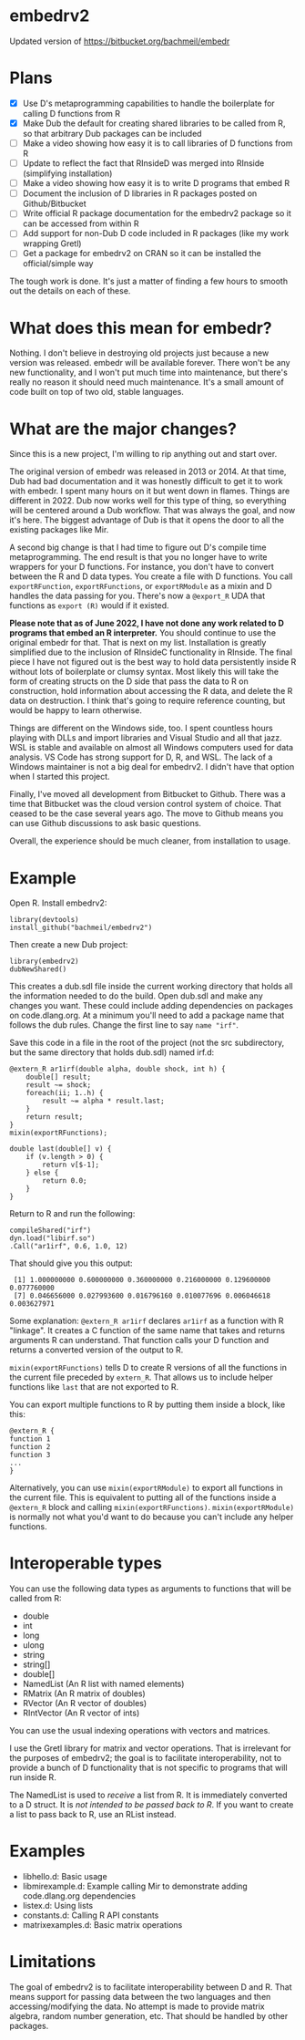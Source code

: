# embedrv2

Updated version of https://bitbucket.org/bachmeil/embedr

# Plans

- [x] Use D's metaprogramming capabilities to handle the boilerplate for calling D functions from R
- [x] Make Dub the default for creating shared libraries to be called from R, so that arbitrary Dub packages can be included
- [ ] Make a video showing how easy it is to call libraries of D functions from R
- [ ] Update to reflect the fact that RInsideD was merged into RInside (simplifying installation)
- [ ] Make a video showing how easy it is to write D programs that embed R
- [ ] Document the inclusion of D libraries in R packages posted on Github/Bitbucket
- [ ] Write official R package documentation for the embedrv2 package so it can be accessed from within R
- [ ] Add support for non-Dub D code included in R packages (like my work wrapping Gretl)
- [ ] Get a package for embedrv2 on CRAN so it can be installed the official/simple way

The tough work is done. It's just a matter of finding a few hours to smooth out the details on each of these.

# What does this mean for embedr?

Nothing. I don't believe in destroying old projects just because a new version was released. embedr will be available forever. There won't be any new functionality, and I won't put much time into maintenance, but there's really no reason it should need much maintenance. It's a small amount of code built on top of two old, stable languages.

# What are the major changes?

Since this is a new project, I'm willing to rip anything out and start over. 

The original version of embedr was released in 2013 or 2014. At that time, Dub had bad documentation and it was honestly difficult to get it to work with embedr. I spent many hours on it but went down in flames. Things are different in 2022. Dub now works well for this type of thing, so everything will be centered around a Dub workflow. That was always the goal, and now it's here. The biggest advantage of Dub is that it opens the door to all the existing packages like Mir.

A second big change is that I had time to figure out D's compile time metaprogramming. The end result is that you no longer have to write wrappers for your D functions. For instance, you don't have to convert between the R and D data types. You create a file with D functions. You call `exportRFunction`, `exportRFunctions`, or `exportRModule` as a mixin and D handles the data passing for you. There's now a `@export_R` UDA that functions as `export (R)` would if it existed.

**Please note that as of June 2022, I have not done any work related to D programs that embed an R interpreter.** You should continue to use the original embedr for that. That is next on my list. Installation is greatly simplified due to the inclusion of RInsideC functionality in RInside. The final piece I have not figured out is the best way to hold data persistently inside R without lots of boilerplate or clumsy syntax. Most likely this will take the form of creating structs on the D side that pass the data to R on construction, hold information about accessing the R data, and delete the R data on destruction. I think that's going to require reference counting, but would be happy to learn otherwise.

Things are different on the Windows side, too. I spent countless hours playing with DLLs and import libraries and Visual Studio and all that jazz. WSL is stable and available on almost all Windows computers used for data analysis. VS Code has strong support for D, R, and WSL. The lack of a Windows maintainer is not a big deal for embedrv2. I didn't have that option when I started this project.

Finally, I've moved all development from Bitbucket to Github. There was a time that Bitbucket was the cloud version control system of choice. That ceased to be the case several years ago. The move to Github means you can use Github discussions to ask basic questions.

Overall, the experience should be much cleaner, from installation to usage.

# Example

Open R. Install embedrv2:

```
library(devtools)
install_github("bachmeil/embedrv2")
```

Then create a new Dub project:

```
library(embedrv2)
dubNewShared()
```

This creates a dub.sdl file inside the current working directory that holds all the information needed to do the build. Open dub.sdl and make any changes you want. These could include adding dependencies on packages on code.dlang.org. At a minimum you'll need to add a package name that follows the dub rules. Change the first line to say `name "irf"`.

Save this code in a file in the root of the project (not the src subdirectory, but the same directory that holds dub.sdl) named irf.d:

```
@extern_R ar1irf(double alpha, double shock, int h) {
	double[] result;
	result ~= shock;
	foreach(ii; 1..h) {
		result ~= alpha * result.last;
	}
	return result;
}
mixin(exportRFunctions);

double last(double[] v) {
	if (v.length > 0) {
		return v[$-1];
	} else {
		return 0.0;
	}
}
```

Return to R and run the following:

```
compileShared("irf")
dyn.load("libirf.so")
.Call("ar1irf", 0.6, 1.0, 12)
```

That should give you this output:

```
 [1] 1.000000000 0.600000000 0.360000000 0.216000000 0.129600000 0.077760000
 [7] 0.046656000 0.027993600 0.016796160 0.010077696 0.006046618 0.003627971
```

Some explanation: `@extern_R ar1irf` declares `ar1irf` as a function with R "linkage". It creates a C function of the same name that takes and returns arguments R can understand. That function calls your D function and returns a converted version of the output to R.

`mixin(exportRFunctions)` tells D to create R versions of all the functions in the current file preceded by `extern_R`. That allows us to include helper functions like `last` that are not exported to R.

You can export multiple functions to R by putting them inside a block, like this:

```
@extern_R {
function 1
function 2
function 3
...
}
```

Alternatively, you can use `mixin(exportRModule)` to export all functions in the current file. This is equivalent to putting all of the functions inside a `@extern_R` block and calling `mixin(exportRFunctions)`. `mixin(exportRModule)` is normally not what you'd want to do because you can't include any helper functions.

# Interoperable types

You can use the following data types as arguments to functions that will be called from R:

- double
- int
- long
- ulong
- string
- string[]
- double[]
- NamedList (An R list with named elements)
- RMatrix (An R matrix of doubles)
- RVector (An R vector of doubles)
- RIntVector (An R vector of ints)

You can use the usual indexing operations with vectors and matrices.

I use the Gretl library for matrix and vector operations. That is irrelevant for the purposes of embedrv2; the goal is to facilitate interoperability, not to provide a bunch of D functionality that is not specific to programs that will run inside R.

The NamedList is used to *receive* a list from R. It is immediately converted to a D struct. It is *not intended to be passed back to R*. If you want to create a list to pass back to R, use an RList instead.

# Examples

- libhello.d: Basic usage
- libmirexample.d: Example calling Mir to demonstrate adding code.dlang.org dependencies
- listex.d: Using lists
- constants.d: Calling R API constants
- matrixexamples.d: Basic matrix operations

# Limitations

The goal of embedrv2 is to facilitate interoperability between D and R. That means support for passing data between the two languages and then accessing/modifying the data. No attempt is made to provide matrix algebra, random number generation, etc. That should be handled by other packages.

